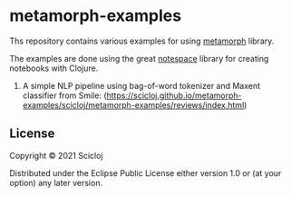 # metamorph-examples

Ths repository contains various examples for using [metamorph](https://github.com/scicloj/metamorph) library.

The examples are done using the great [notespace](https://github.com/scicloj/notespace) library for creating notebooks with Clojure.


1. A simple NLP pipeline using bag-of-word tokenizer and Maxent classifier from Smile:
(https://scicloj.github.io/metamorph-examples/scicloj/metamorph-examples/reviews/index.html)

## License

Copyright © 2021 Scicloj

Distributed under the Eclipse Public License either version 1.0 or (at
your option) any later version.
